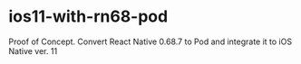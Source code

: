 # ios11-with-rn68-pod
 Proof of Concept. Convert React Native 0.68.7 to Pod and integrate it to iOS Native ver. 11
